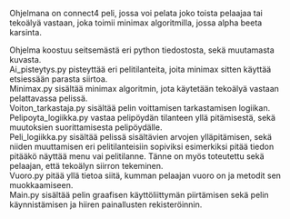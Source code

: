 Ohjelmana on connect4 peli, jossa voi pelata joko toista pelaajaa tai tekoälyä vastaan, joka toimii minimax algoritmilla, jossa alpha beeta karsinta.

Ohjelma koostuu seitsemästä eri python tiedostosta, sekä muutamasta kuvasta.  
Ai_pisteytys.py pisteyttää eri pelitilanteita, joita minimax sitten käyttää etsiessään parasta siirtoa.  
Minimax.py sisältää minimax algoritmin, jota käytetään tekoälyä vastaan pelattavassa pelissä.  
Voiton_tarkastaja.py sisältää pelin voittamisen tarkastamisen logiikan.  
Pelipoyta_logiikka.py vastaa pelipöydän tilanteen yllä pitämisestä, sekä muutoksien suorittamisesta pelipöydälle.  
Peli_logiikka.py sisältää pelissä sisältävien arvojen ylläpitämisen, sekä niiden muuttamisen eri pelitilanteisiin sopiviksi esimerkiksi pitää tiedon pitääkö näyttää menu vai pelitilanne. Tänne on myös toteutettu sekä pelaajan, että tekoälyn siirron tekeminen.  
Vuoro.py pitää yllä tietoa siitä, kumman pelaajan vuoro on ja metodit sen muokkaamiseen.  
Main.py sisältää pelin graafisen käyttöliittymän piirtämisen sekä pelin käynnistämisen ja hiiren painallusten rekisteröinnin.  